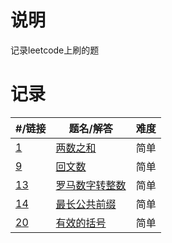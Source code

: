 # 说明
记录leetcode上刷的题

# 记录

| #/链接 | 题名/解答 | 难度 |
| - | ---- | --- |
| [1](https://leetcode-cn.com/problems/two-sum/) | [两数之和](code/两数之和/README.md) | 简单 |
| [9](https://leetcode-cn.com/problems/palindrome-number/) | [回文数](code/回文数/README.md) | 简单 |
| [13](https://leetcode-cn.com/problems/roman-to-integer/) | [罗马数字转整数](code/罗马数字转整数/README.md) | 简单 |
| [14](https://leetcode-cn.com/problems/longest-common-prefix/) | [最长公共前缀](code/最长公共前缀/README.md) | 简单 |
| [20](https://leetcode-cn.com/problems/valid-parentheses/) | [有效的括号](code/有效的括号/README.md) | 简单 |
